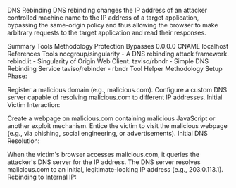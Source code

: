 DNS Rebinding
DNS rebinding changes the IP address of an attacker controlled machine name to the IP address of a target application, bypassing the same-origin policy and thus allowing the browser to make arbitrary requests to the target application and read their responses.

Summary
Tools
Methodology
Protection Bypasses
0.0.0.0
CNAME
localhost
References
Tools
nccgroup/singularity - A DNS rebinding attack framework.
rebind.it - Singularity of Origin Web Client.
taviso/rbndr - Simple DNS Rebinding Service
taviso/rebinder - rbndr Tool Helper
Methodology
Setup Phase:

Register a malicious domain (e.g., malicious.com).
Configure a custom DNS server capable of resolving malicious.com to different IP addresses.
Initial Victim Interaction:

Create a webpage on malicious.com containing malicious JavaScript or another exploit mechanism.
Entice the victim to visit the malicious webpage (e.g., via phishing, social engineering, or advertisements).
Initial DNS Resolution:

When the victim's browser accesses malicious.com, it queries the attacker's DNS server for the IP address.
The DNS server resolves malicious.com to an initial, legitimate-looking IP address (e.g., 203.0.113.1).
Rebinding to Internal IP:
